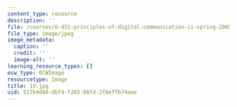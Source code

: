 ```yaml
---
content_type: resource
description: ''
file: /courses/6-451-principles-of-digital-communication-ii-spring-2005/517b4d44dbf4f26508fd2f6effb74aee_19.jpg
file_type: image/jpeg
image_metadata:
  caption: ''
  credit: ''
  image-alt: ''
learning_resource_types: []
ocw_type: OCWImage
resourcetype: Image
title: 19.jpg
uid: 517b4d44-dbf4-f265-08fd-2f6effb74aee
---
```


